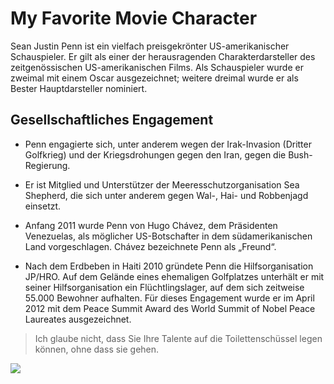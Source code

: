 # My Favorite Movie Character

Sean Justin Penn ist ein vielfach preisgekrönter US-amerikanischer Schauspieler. Er gilt als einer der herausragenden Charakterdarsteller des zeitgenössischen US-amerikanischen Films. Als Schauspieler wurde er zweimal mit einem Oscar ausgezeichnet; weitere dreimal wurde er als Bester Hauptdarsteller nominiert.

## Gesellschaftliches Engagement

* Penn engagierte sich, unter anderem wegen der Irak-Invasion (Dritter Golfkrieg) und der Kriegsdrohungen gegen den Iran, gegen die Bush-Regierung.

* Er ist Mitglied und Unterstützer der Meeresschutzorganisation Sea Shepherd, die sich unter anderem gegen Wal-, Hai- und Robbenjagd einsetzt.

* Anfang 2011 wurde Penn von Hugo Chávez, dem Präsidenten Venezuelas, als möglicher US-Botschafter in dem südamerikanischen Land vorgeschlagen. Chávez bezeichnete Penn als „Freund“.

* Nach dem Erdbeben in Haiti 2010 gründete Penn die Hilfsorganisation JP/HRO. Auf dem Gelände eines ehemaligen Golfplatzes unterhält er mit seiner Hilfsorganisation ein Flüchtlingslager, auf dem sich zeitweise 55.000 Bewohner aufhalten. Für dieses Engagement wurde er im April 2012 mit dem Peace Summit Award des World Summit of Nobel Peace Laureates ausgezeichnet.

> Ich glaube nicht, dass Sie Ihre Talente auf die Toilettenschüssel legen können, ohne dass sie gehen.

<img src="https://de.wikipedia.org/wiki/Sean_Penn#/media/Datei:Sean_Penn_Filming_Milk_in_2008.jpg"/>
